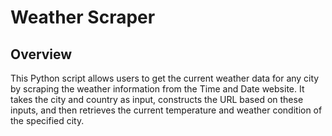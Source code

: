 # Weather Scraper


## Overview

This Python script allows users to get the current weather data for any city by scraping the weather information from the Time and Date website. It takes the city and country as input, constructs the URL based on these inputs, and then retrieves the current temperature and weather condition of the specified city.


